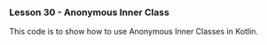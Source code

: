 ### Lesson 30 - Anonymous Inner Class

This code is to show how to use Anonymous Inner Classes in Kotlin.